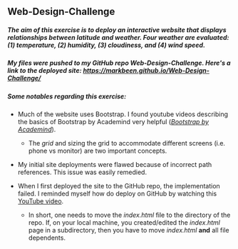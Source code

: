 ## Web-Design-Challenge
##### The aim of this exercise is to deploy an interactive website that displays relationships between latitude and weather. Four weather are evaluated: (1) temperature, (2) humidity, (3) cloudiness, and (4) wind speed.  


##### My files were pushed to my GitHub repo *Web-Design-Challenge*. Here's a link to the deployed site: https://markbeen.github.io/Web-Design-Challenge/

##### Some notables regarding this exercise:
* Much of the website uses Bootstrap. I found youtube videos describing the basics of Bootstrap by Academind very helpful ([*Bootstrap by Academind*](https://www.youtube.com/watch?v=7g8Gg2QVdeU)).

  * The *grid* and sizing the grid to accommodate different screens (i.e. phone vs monitor) are two important concepts.

* My initial site deployments were flawed because of incorrect path references. This issue was easily remedied. 
* When I first deployed the site to the GitHub repo, the implementation failed. I reminded myself how do deploy on GitHub by watching this [YouTube video](https://www.youtube.com/watch?v=BA_c3bGQXlQ).
  * In short, one needs to move the *index.html* file to the directory of the repo. If, on your local machine, you created/edited the *index.html* page in a subdirectory, then you have to move *index.html* **and** all file dependents.


